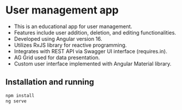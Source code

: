 # User management app

* This is an educational app for user management.
* Features include user addition, deletion, and editing functionalities.
* Developed using Angular version 16.
* Utilizes RxJS library for reactive programming.
* Integrates with REST API via Swagger UI interface (requires.in).
* AG Grid used for data presentation.
* Custom user interface implemented with Angular Material library.


## Installation and running

```bash
npm install
ng serve
```